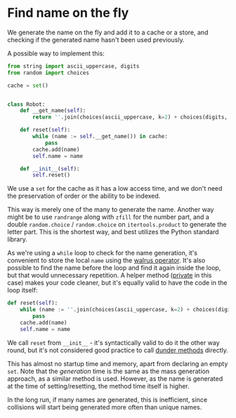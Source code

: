 # Find name on the fly
We generate the name on the fly and add it to a cache or a store, and checking if the generated name hasn't been used previously.

A possible way to implement this:
```python
from string import ascii_uppercase, digits
from random import choices

cache = set()


class Robot:
    def __get_name(self): 
        return ''.join(choices(ascii_uppercase, k=2) + choices(digits, k=3))

    def reset(self):
        while (name := self.__get_name()) in cache:
            pass
        cache.add(name)
        self.name = name

    def __init__(self): 
        self.reset()
```
We use a `set` for the cache as it has a low access time, and we don't need the preservation of order or the ability to be indexed.

This way is merely one of the many to generate the name. 
Another way might be to use `randrange` along with `zfill` for the number part, and a double `random.choice` / `random.choice` on `itertools.product` to generate the letter part.
This is the shortest way, and best utilizes the Python standard library.

As we're using a `while` loop to check for the name generation, it's convenient to store the local `name` using the [walrus operator][walrus-operator].
It's also possible to find the name before the loop and find it again inside the loop, but that would unnecessary repetition.
A helper method ([private][private-helper-methods] in this case) makes your code cleaner, but it's equally valid to have the code in the loop itself:
```python
def reset(self):
    while (name := ''.join(choices(ascii_uppercase, k=2) + choices(digits, k=3))) in cache:
        pass
    cache.add(name)
    self.name = name
```

We call `reset` from `__init__` - it's syntactically valid to do it the other way round, but it's not considered good practice to call [dunder methods][dunder-methods] directly.

This has almost no startup time and memory, apart from declaring an empty `set`.
Note that the _generation_ time is the same as the mass generation approach, as a similar method is used.
However, as the name is generated at the time of setting/resetting, the method time itself is higher.

In the long run, if many names are generated, this is inefficient, since collisions will start being generated more often than unique names. 

[walrus-operator]: https://realpython.com/python-walrus-operator/
[private-helper-methods]: https://www.geeksforgeeks.org/private-methods-in-python/
[dunder-methods]: https://dbader.org/blog/python-dunder-methods